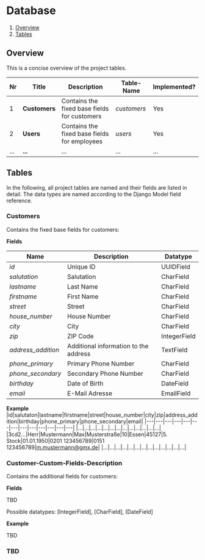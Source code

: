 # Database


1. [Overview](#Overview)
2. [Tables](#Tables)

## Overview


This is a concise overview of the project tables. 

|Nr|Title|Description|Table-Name|Implemented?|
|---|---|---|---|---|
|1|**Customers**|Contains the fixed base fields for customers|*customers*|Yes|
|2|**Users**|Contains the fixed base fields for employees|*users*|Yes|
|...|**...**|...|...|...|

## Tables

In the following, all project tables are named and their fields are listed in detail. The data types are named according to the Django Model field reference.

### Customers

Contains the fixed base fields for customers:

**Fields** 

|Name|Description|Datatype|
|---|---|---|
|*id*|Unique ID|UUIDField|
|*salutation*|Salutation|CharField|
|*lastname*|Last Name|CharField|
|*firstname*|First Name|CharField|
|*street*|Street|CharField|
|*house_number*|House Number|CharField|
|*city*|City|CharField|
|*zip*|ZIP Code|IntegerField|
|*address_addition*|Additional information to the address|TextField|
|*phone_primary*|Primary Phone Number|CharField|
|*phone_secondary*|Secondary Phone Number|CharField|
|*birthday*|Date of Birth|DateField|
|*email*|E-Mail Adresse|EmailField|

**Example** 
|id|salutaton|lastname|firstname|street|house_number|city|zip|address_addition|birthday|phone_primary|phone_secondary|email|
|---|---|---|---|---|---|---|---|---|---|---|---|---|
|...|...|...|...|...|...|...|...|...|...|...|...|...|
|3cd2...|Herr|Mustermann|Max|Musterstraße|10|Essen|45127|5. Stock|01.01.1950|0201 123456789|0151 123456789|m.mustermann@gmx.de|
|...|...|...|...|...|...|...|...|...|...|...|...|...|

### Customer-Custom-Fields-Description

Contains the additional fields for customers:

**Fields** 

TBD

Possible datatypes: [IntegerField], [CharField], [DateField] 

**Example** 

TBD

### TBD